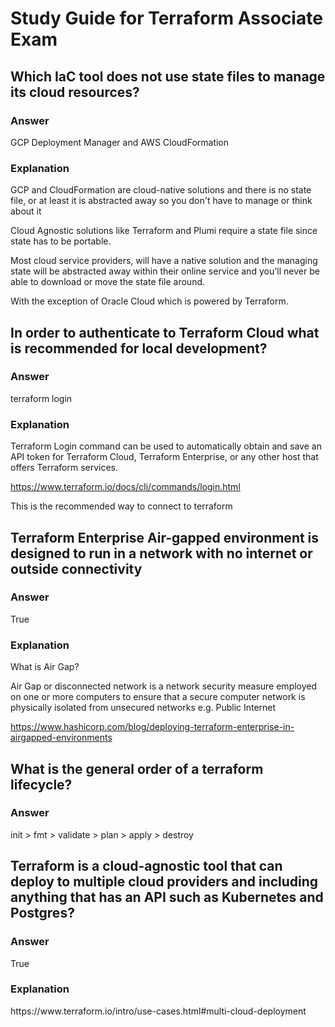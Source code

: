 <h1>Study Guide for Terraform Associate Exam</h1>

<h2>Which IaC tool does not use state files to manage its cloud resources?</h2>

<h3>Answer</h3> GCP Deployment Manager and AWS CloudFormation

<h3>Explanation</h3>

GCP and CloudFormation are cloud-native solutions and there is no state file, or at least it is abstracted away so you don't have to manage or think about it

Cloud Agnostic solutions like Terraform and Plumi require a state file since state has to be portable.

Most cloud service providers, will have a native solution and the managing state will be abstracted away within their online service and you'll never be able to download or move the state file around.

With the exception of Oracle Cloud which is powered by Terraform.

<h2>In order to authenticate to Terraform Cloud what is recommended for local development?</h2>

<h3>Answer</h3> terraform login

<h3>Explanation</h3>

Terraform Login command can be used to automatically obtain and save an API token for Terraform Cloud, Terraform Enterprise, or any other host that offers Terraform services.

https://www.terraform.io/docs/cli/commands/login.html

This is the recommended way to connect to terraform

<h2>Terraform Enterprise Air-gapped environment is designed to run in a network with no internet or outside connectivity</h2>

<h3>Answer</h3> True

<h3>Explanation</h3>

What is Air Gap?

Air Gap or disconnected network is a network security measure employed on one or more computers to ensure that a secure computer network is physically isolated from unsecured networks e.g. Public Internet

https://www.hashicorp.com/blog/deploying-terraform-enterprise-in-airgapped-environments

<h2>What is the general order of a terraform lifecycle?</h2>

<h3>Answer</h3> init > fmt > validate > plan > apply > destroy

<h2>Terraform is a cloud-agnostic tool that can deploy to multiple cloud providers and including anything that has an API such as Kubernetes and Postgres?</h2>

<h3>Answer</h3> True

<h3>Explanation</h3> https://www.terraform.io/intro/use-cases.html#multi-cloud-deployment










